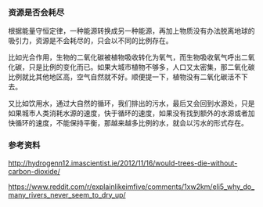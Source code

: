 ### 资源是否会耗尽

根据能量守恒定律，一种能源转换成另一种能源，再加上物质没有办法脱离地球的吸引力，资源是不会耗尽的，只会以不同的比例存在。

比如光合作用，生物的二氧化碳被植物吸收转化为氧气，而生物吸收氧气呼出二氧化碳，只是比例的变化而已。如果大城市植物不够多，人口又太密集，那二氧化碳比例就比其他地区高，空气自然就不好。顺便提一下，植物没有二氧化碳活不下去。

又比如饮用水，通过大自然的循环，我们排出的污水，最后又会回到水源处，只是如果城市人类消耗水源的速度，快于循环的速度，如果没有找到额外的水源或者加快循环的速度，不能保持平衡，那越来越多比例的水，就会以污水的形式存在。

### 参考资料

http://hydrogenn12.imascientist.ie/2012/11/16/would-trees-die-without-carbon-dioxide/

https://www.reddit.com/r/explainlikeimfive/comments/1xw2km/eli5_why_do_many_rivers_never_seem_to_dry_up/